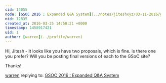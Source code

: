 ```yaml
---
cid: 14055
node: [GSOC 2016 : Expanded Q&A System](../notes/jiteshxyz/03-11-2016/gsoc-2016-expanded-q-a-system)
nid: 12835
created_at: 2016-03-25 14:50:21 +0000
timestamp: 1458917421
uid: 1
author: [warren](../profile/warren)
---
```


Hi, Jitesh - it looks like you have two proposals, which is fine. Is there one you prefer? Will you be posting final versions of each to the GSoC site? 

Thanks!

[warren](../profile/warren) replying to: [GSOC 2016 : Expanded Q&A System](../notes/jiteshxyz/03-11-2016/gsoc-2016-expanded-q-a-system)

